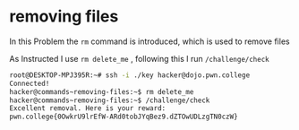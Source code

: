 # removing files
In this Problem the `rm` command is introduced, which is used to remove files

As Instructed I use `rm delete_me` , following this I run `/challenge/check`

```bash
root@DESKTOP-MPJ395R:~# ssh -i ./key hacker@dojo.pwn.college
Connected!
hacker@commands~removing-files:~$ rm delete_me
hacker@commands~removing-files:~$ /challenge/check
Excellent removal. Here is your reward:
pwn.college{0OwkrU9lrEfW-ARd0tobJYqBez9.dZTOwUDLzgTN0czW}
```
